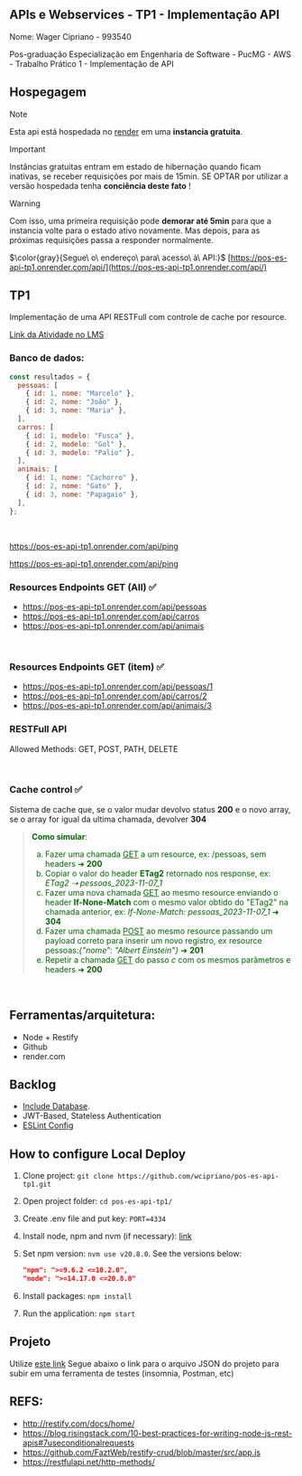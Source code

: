 ## APIs e Webservices - TP1 - Implementação API

Nome: Wager Cipriano - 993540

Pos-graduação Especialização em Engenharia de Software - PucMG - AWS - Trabalho Prático 1 - Implementação de API

## Hospegagem

> [!NOTE]  
> Esta api está hospedada no [render](https://render.com/) em uma <b>instancia gratuita</b>.

> [!IMPORTANT]  
> Instâncias gratuitas entram em estado de hibernação quando ficam inativas, se receber requisições por mais de 15min.
> SE OPTAR por utilizar a versão hospedada tenha **conciência deste fato** !

> [!WARNING]  
> Com isso, uma primeira requisição pode **demorar até 5min** para que a instancia volte para o estado ativo novamente.
> Mas depois, para as próximas requisições passa a responder normalmente.

$\color{gray}{Segue\ o\ endereço\ para\ acesso\ à\ API:}$
[https://pos-es-api-tp1.onrender.com/api/](https://pos-es-api-tp1.onrender.com/api/)

## TP1

Implementação de uma API RESTFull com controle de cache por resource.

[Link da Atividade no LMS](https://pucminas.instructure.com/courses/152486/assignments/801994)

### Banco de dados:

```javascript
const resultados = {
  pessoas: [
    { id: 1, nome: "Marcelo" },
    { id: 2, nome: "João" },
    { id: 3, nome: "Maria" },
  ],
  carros: [
    { id: 1, modelo: "Fusca" },
    { id: 2, modelo: "Gol" },
    { id: 3, modelo: "Palio" },
  ],
  animais: [
    { id: 1, nome: "Cachorro" },
    { id: 2, nome: "Gato" },
    { id: 3, nome: "Papagaio" },
  ],
};
```

</br>

https://pos-es-api-tp1.onrender.com/api/ping

https://pos-es-api-tp1.onrender.com/api/ping

### Resources Endpoints GET (All) ✅

- https://pos-es-api-tp1.onrender.com/api/pessoas
- https://pos-es-api-tp1.onrender.com/api/carros
- https://pos-es-api-tp1.onrender.com/api/animais

</br>

### Resources Endpoints GET (item) ✅

- https://pos-es-api-tp1.onrender.com/api/pessoas/1
- https://pos-es-api-tp1.onrender.com/api/carros/2
- https://pos-es-api-tp1.onrender.com/api/animais/3

### RESTFull API

Allowed Methods: GET, POST, PATH, DELETE

<br/>

### Cache control ✅

Sistema de cache que, se o valor mudar devolvo status **200** e o novo array, se o array for igual da ultima chamada, devolver **304**

  <blockquote style="color:darkgreen">

**Como simular**:

  <ol type="a">
  <li>Fazer uma chamada <u>GET</u> a um resource, ex: /pessoas, sem headers ➜ <b>200</b> </li>
  <li>Copiar o valor do header <b>ETag2</b> retornado nos response, ex: <i>ETag2 ⇢ pessoas_2023-11-07_1</i></li>
  <li>Fazer uma nova chamada <u>GET</u> ao mesmo resource enviando o header <b>If-None-Match</b> com o mesmo valor obtido do "ETag2" na chamada anterior, ex: <i>If-None-Match: pessoas_2023-11-07_1</i> ➜ <b>304</b></li>
  <li>Fazer uma chamada <u>POST</u> ao mesmo resource passando um payload correto para inserir um novo registro, ex resource pessoas:<i>{"nome": "Albert Einstein"}</i>  ➜ <b>201</b></li>
  <li>Repetir a chamada <u>GET</u> do passo <i>c</i> com os mesmos parâmetros e headers ➜ <b>200</b> </li>
  </ol>
  </blockquote>

</br>

## Ferramentas/arquitetura:

- Node + Restify
- Github
- render.com

## Backlog

- [Include Database](https://www.mongodb.com/nodejs-database).
- JWT-Based, Stateless Authentication
- [ESLint Config](https://eslint.org/docs/latest/use/getting-started)

## How to configure Local Deploy

1. Clone project:
   `git clone https://github.com/wcipriano/pos-es-api-tp1.git`
2. Open project folder:
   `cd pos-es-api-tp1/`
3. Create .env file and put key: `PORT=4334`
4. Install node, npm and nvm (if necessary): [link](https://medium.com/@iam_vinojan/how-to-install-node-js-and-npm-using-node-version-manager-nvm-143165b16ce1)
5. Set npm version: `nvm use v20.8.0`. See the versions below:

   ```json
   "npm": ">=9.6.2 <=10.2.0",
   "node": ">=14.17.0 <=20.8.0"
   ```

6. Install packages: `npm install`
7. Run the application: `npm start`

## Projeto

Utilize [este link](./Insomnia_2023-10-12.json) Segue abaixo o link para o arquivo JSON do projeto para subir em uma ferramenta de testes (insomnia, Postman, etc)

## REFS:

- http://restify.com/docs/home/
- https://blog.risingstack.com/10-best-practices-for-writing-node-js-rest-apis#7useconditionalrequests
- https://github.com/FaztWeb/restify-crud/blob/master/src/app.js
- https://restfulapi.net/http-methods/
